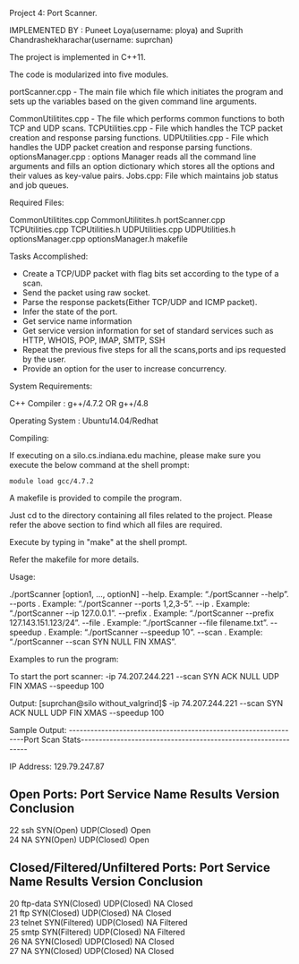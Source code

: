 Project 4: Port Scanner.

IMPLEMENTED BY : Puneet Loya(username: ploya) and Suprith Chandrashekharachar(username: suprchan)

The project is implemented in C++11.

The code is modularized into five modules.

portScanner.cpp  - The main file which file which initiates the program and sets up the variables based on the given command line arguments.

CommonUtilitites.cpp - The file which performs common functions to both TCP and UDP scans.
TCPUtilities.cpp - File which handles the TCP packet creation and response parsing functions.
UDPUtilities.cpp - File which handles the UDP packet creation and response parsing functions.
optionsManager.cpp : options Manager reads all the command line arguments and fills an option dictionary which stores all the options and their values as key-value pairs.
Jobs.cpp: File which maintains job status and job queues.

Required Files:

CommonUtilitites.cpp CommonUtilitites.h
portScanner.cpp  
TCPUtilities.cpp TCPUtilities.h
UDPUtilities.cpp UDPUtilities.h
optionsManager.cpp optionsManager.h
makefile

Tasks Accomplished:

- Create a TCP/UDP packet with flag bits set according to the type of a scan.
- Send the packet using raw socket.
- Parse the response packets(Either TCP/UDP and ICMP packet).
- Infer the state of the port.
- Get service name information
- Get service version information for set of standard services such as HTTP, WHOIS, POP, IMAP, SMTP, SSH
- Repeat the previous five steps for all the scans,ports and ips requested by the user.
- Provide an option for the user to increase concurrency.

System Requirements:

C++ Compiler : g++/4.7.2 OR g++/4.8

Operating System : Ubuntu14.04/Redhat

Compiling:

If executing on a silo.cs.indiana.edu machine, please make sure you execute the below command at the shell prompt:

	module load gcc/4.7.2

A makefile is provided to compile the program. 

Just cd to the directory containing all files related to the project. Please refer the above section to find which all files are required.

Execute by typing in "make" at the shell prompt.

Refer the makefile for more details.

Usage:

./portScanner [option1, ..., optionN]
--help. Example: “./portScanner --help”.
--ports <ports to scan>. Example: “./portScanner --ports 1,2,3-5”.
--ip <IP address to scan>. Example: “./portScanner --ip 127.0.0.1”.
--prefix <IP prefix to scan>. Example: “./portScanner --prefix 127.143.151.123/24”.
--file <file name containing IP addresses to scan>. Example: “./portScanner --file filename.txt”.
--speedup <parallel threads to use>. Example: “./portScanner --speedup 10”.
--scan <one or more scans>. Example: “./portScanner --scan SYN NULL FIN XMAS”.


Examples to run the program: 

To start the port scanner: -ip 74.207.244.221 --scan SYN ACK NULL UDP FIN XMAS --speedup 100

Output:
[suprchan@silo without_valgrind]$ -ip 74.207.244.221 --scan SYN ACK NULL UDP FIN XMAS --speedup 100 

Sample Output:
-----------------------------------------------------------------Port Scan Stats---------------------------------------------------------------

IP Address: 129.79.247.87


Open Ports: 
Port                Service Name        Results                                           Version                  Conclusion
-----------------------------------------------------------------------------------------------------------------------------------------------
22                  ssh                 SYN(Open) UDP(Closed)                                                      Open      
24                  NA                  SYN(Open) UDP(Closed)                                                      Open      


Closed/Filtered/Unfiltered Ports: 
Port                Service Name        Results                                           Version                  Conclusion
-----------------------------------------------------------------------------------------------------------------------------------------------
20                  ftp-data            SYN(Closed) UDP(Closed)                           NA                       Closed    
21                  ftp                 SYN(Closed) UDP(Closed)                           NA                       Closed    
23                  telnet              SYN(Filtered) UDP(Closed)                         NA                       Filtered  
25                  smtp                SYN(Filtered) UDP(Closed)                         NA                       Filtered  
26                  NA                  SYN(Closed) UDP(Closed)                           NA                       Closed    
27                  NA                  SYN(Closed) UDP(Closed)                           NA                       Closed    
